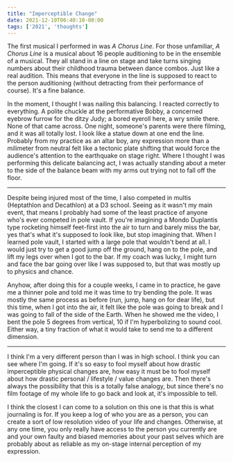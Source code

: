 ```yaml
---
title: "Imperceptible Change"
date: 2021-12-10T06:40:10-08:00
tags: ['2021', 'thoughts']
---
```


The first musical I performed in was *A Chorus Line*.
For those unfamiliar, *A Chorus Line* is a musical about 16 people auditioning to be in the ensemble of a musical.
They all stand in a line on stage and take turns singing numbers about their childhood trauma between dance combos.
Just like a real audition.
This means that everyone in the line is supposed to react to the person auditioning (without detracting from their performance of course).
It's a fine balance.

In the moment, I thought I was nailing this balancing.
I reacted correctly to everything.
A polite chuckle at the performative Bobby, a concerned eyebrow furrow for the ditzy Judy; a bored eyeroll here, a wry smile there.
None of that came across.
One night, someone's parents were there filming, and it was all totally lost.
I look like a statue down at one end the line.
Probably from my practice as an altar boy, any expression more than a milimeter from neutral felt like a tectonic plate shifting that would force the audience's attention to the earthquake on stage right.
Where I thought I was performing this delicate balancing act, I was actually standing about a meter to the side of the balance beam with my arms out trying not to fall off the floor.

---

Despite being injured most of the time, I also competed in multis (Heptathlon and Decathlon) at a D3 school.
Seeing as it wasn't my main event, that means I probably had some of the least practice of anyone who's ever competed in pole vault.
If you're imagining a Mondo Duplantis type rocketing himself feet-first into the air to turn and barely miss the bar, yes that's what it's supposed to look like, but stop imagining that.
When I learned pole vault, I started with a large pole that wouldn't bend at all.
I would just try to get a good jump off the ground, hang on to the pole, and lift my legs over when I got to the bar.
If my coach was lucky, I might turn and face the bar going over like I was supposed to, but that was mostly up to physics and chance.

Anyhow, after doing this for a couple weeks, I came in to practice, he gave me a thinner pole and told me it was time to try bending the pole.
It was mostly the same process as before (run, jump, hang on for dear life), but this time, when I got into the air, it felt like the pole was going to break and I was going to fall of the side of the Earth.
When he showed me the video, I bent the pole 5 degrees from vertical, 10 if I'm hyperbolizing to sound cool.
Either way, a tiny fraction of what it would take to send me to a different dimension.

---

I think I'm a very different person than I was in high school.
I think you can see where I'm going.
If it's so easy to fool myself about how drastic imperceptible physical changes are, how easy it must be to fool myself about how drastic personal / lifestyle / value changes are.
Then there's always the possibility that this is a totally false analogy, but since there's no film footage of my whole life to go back and look at, it's impossible to tell.

I think the closest I can come to a solution on this one is that this is what journaling is for.
If you keep a log of who you are as a person, you can create a sort of low resolution video of your life and changes.
Otherwise, at any one time, you only really have access to the person you currently are and your own faulty and biased memories about your past selves which are probably about as reliable as my on-stage internal perception of my expression.

